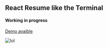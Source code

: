 ## React Resume like the Terminal
#### Working in progress
[Demo avaible](https://www.pablocegarra.com)

![lol](http://pablocegarra.com/cv-react-terminal.jpg)
